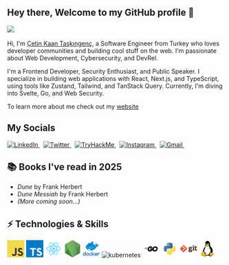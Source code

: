 ## Hey there, Welcome to my GitHub profile 👋  
![](https://komarev.com/ghpvc/?username=ctnkaan&color=blue&&style=flat)

Hi, I'm [Çetin Kaan Taşkıngenç](https://linkedin.com/in/cetinkaantaskingenc), a Software Engineer from Turkey who loves developer communities and building cool stuff on the web. I'm passionate about Web Development, Cybersecurity, and DevRel.

I'm a Frontend Developer, Security Enthusiast, and Public Speaker. I specialize in building web applications with React, Next.js, and TypeScript, using tools like Zustand, Tailwind, and TanStack Query. Currently, I'm diving into Svelte, Go, and Web Security.

To learn more about me check out my [website](https://ctnkaan.com)

## My Socials

<a href="https://linkedin.com/in/cetinkaantaskingenc/">
  <img src="https://img.shields.io/badge/linkedin-%230077B5.svg?&style=for-the-badge&logo=linkedin&logoColor=white" alt="LinkedIn" />
</a>&nbsp;

<a href="https://twitter.com/cetinkaantweets">
  <img src="https://img.shields.io/badge/twitter-%231da1f1.svg?&style=for-the-badge&logo=twitter&logoColor=white" alt="Twitter" />
</a>&nbsp;

<a href="https://tryhackme.com/p/ctnkaan">
  <img src="https://img.shields.io/badge/tryhackme-%231c2538.svg?&style=for-the-badge&logo=tryhackme&logoColor=white" alt="TryHackMe" />
</a>&nbsp;

<a href="https://instagram.com/cetinkaantaskingenc">
  <img src="https://img.shields.io/badge/instagram-%23E4405F.svg?&style=for-the-badge&logo=instagram&logoColor=white" alt="Instagram" />
</a>&nbsp;

<a href="mailto:kaan.taskingenc@gmail.com?subject=Hello%20Kaan">
  <img src="https://img.shields.io/badge/gmail-%23D14836.svg?&style=for-the-badge&logo=gmail&logoColor=white" alt="Gmail"/>
</a>&nbsp;

## 📚 Books I've read in 2025  
- *Dune* by Frank Herbert  
- *Dune Messiah* by Frank Herbert  
- *(More coming soon...)*

## ⚡ Technologies & Skills
<p align="left">
  <img src="https://github.com/github/explore/raw/main/topics/javascript/javascript.png" alt="javascript" width="40" height="40"/>
  <img src="https://github.com/github/explore/raw/main/topics/typescript/typescript.png" alt="typescript" width="40" height="40"/>
  <img src="https://github.com/github/explore/raw/main/topics/react/react.png" alt="react" width="40" height="40"/>
  <img src="https://github.com/github/explore/raw/main/topics/nodejs/nodejs.png" alt="nodejs" width="40" height="40"/>
  <img src="https://github.com/github/explore/raw/main/topics/docker/docker.png" alt="docker" width="40" height="40"/> 
  <img src="https://www.vectorlogo.zone/logos/kubernetes/kubernetes-icon.svg" alt="kubernetes" width="40" height="40"/> 
  <img src="https://github.com/github/explore/raw/main/topics/go/go.png" alt="go" width="40" height="40"/>
  <img src="https://github.com/github/explore/raw/main/topics/python/python.png" alt="python" width="40" height="40"/>
  <img src="https://github.com/github/explore/raw/main/topics/git/git.png" alt="git" width="40" height="40"/> 
  <img src="https://github.com/github/explore/raw/main/topics/linux/linux.png" alt="linux" width="40" height="40"/>  
</p>
